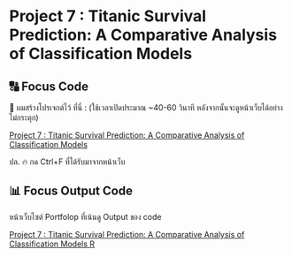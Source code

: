 # Project 7 : Titanic Survival Prediction: A Comparative Analysis of Classification Models

## 🔠 Focus Code
📍 ผมสร้างโปรเจกต์ไว้ ที่นี่ : (ใช้เวลาเปิดประมาณ ~40-60 วินาที หลังจากนั้นจะดูหน้าเว็บได้อย่างไม่กระตุก)

[Project 7 : Titanic Survival Prediction: A Comparative Analysis of Classification Models](https://phubordin.github.io/My-Portfolio-Website/P07-Titanic-Survival-Prediction-A-Comparative-Analysis-of-Classification-Models.html)  

ปล. 🔥 กด Ctrl+F ที่ได้รับมาจากหน้าเว็บ

## 📊 Focus Output Code

หน้าเว็บไซต์ Portfolop ที่เน้นดู Output ของ code

[Project 7 : Titanic Survival Prediction: A Comparative Analysis of Classification Models R](https://phubordin.github.io/My-Portfolio-Website/project_titanic_glm_dsb10.html)


